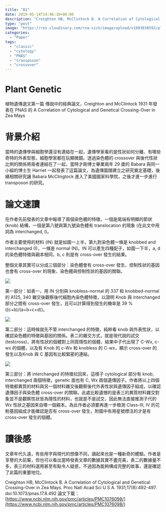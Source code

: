 ```yaml
---
title: "01"
date: 2019-05-14T14:46:10+06:00
description: "Creighton HB, McClintock B. A Correlation of Cytological and Genetical Crossing-Over in Zea Mays. Proc Natl Acad Sci U S A. 1931;17(8):492-497. doi:10.1073/pnas.17.8.492"
type: "post"
image: "https://res.cloudinary.com/rna-sick/image/upload/v1603038592/plantgenetics/01/1_s6vxxq.png"
categories:
  - "Paper"
tags:
  - "classic"
  - "cytology"
  - "PNAS"
  - "transposon"
  - "crossover"
---
```


# Plant Genetic

植物遺傳選文第一篇
傳說中的經典論文，Creighton and McClintock 1931 年發表在 PNAS 的 A Correlation of Cytological and Genetical Crossing-Over in Zea Mays

# 背景介紹

當時的遺傳學與細胞學還沒有連結在一起，遺傳學家看的是性狀如何分離、有哪些奇特的外表型態，細胞學家都在玩顯微鏡。透過染色體的 crossover 與後代性狀比例的關係將兩者連結在了一起，當時才剛博士畢業兩年 29 歲的 Babara 與同一小組的博士生 Harriet 一起發表了這篇論文，為遺傳圖譜建立之研究奠定基礎，後續相關研究讓 Babara McClingtock 進入了美國國家科學院，之後才進一步進行 transposon 的研究。

# 論文速讀

在作者先前發表的文章中報導了兩個染色體的特徵，一個是尾端有明顯的節狀 (knob) 結構，一個是第八號與第九號染色體有 translocation 的現象 (在此文中用詞為 interchanged, I)。

作者主要使用的材料 (IN) 就是如圖一上半，第九對染色體一條是 knobbed and interchanged (I)，一條是 normal (N)。IN 可以產生四種配子，如圖一下半，a, d 的染色體特徵與親本相同，b, c 則是有 cross-over 發生的結果。

整個文章其實可以分成三個部分：染色體會有 cross-over 發生、控制性狀的基因也會有 cross-over 的現象、染色體與控制性狀的基因的關聯。

![](https://res.cloudinary.com/rna-sick/image/upload/v1603038592/plantgenetics/01/2_fbsfzl.png)

第一部分：如表一，用 IN 分別與 knobless-normal 的 337 和 knobbed-normal 的 A125, 340 雜交後觀察後代細胞內染色體特徵，以證明 Knob 與 interchanged 部分之間有 cross-over 發生，且可以計算得到發生的機率是 39 % ((c+b)/(a+b+c+d))。

![](https://res.cloudinary.com/rna-sick/image/upload/v1603038593/plantgenetics/01/3_df0nox.png)

第二部分：這時候就先不管 interchanged 的特徵，純粹看 knob 與外表性狀，以確認染色體的特徵與基因的關係。表二的雜交方式，就是現代說的試交 (testcross)，將有性狀的個體對上同質隱性的個體，結果中子代出現了 C-Wx, c-wx 的個體，以及有 Knob 的 c-Wx 和 knobless 的 C-wx，顯示 cross-over 的發生以及Knob 與 C 基因有比較緊密的連結。

![](https://res.cloudinary.com/rna-sick/image/upload/v1603038593/plantgenetics/01/4_mq1ixv.png)

第三部分：將 interchanged 的特徵拉回來，這樣子 cytological 部分有 knob, interchanged 兩個特徵，genetic 面也有 C, Wx 兩個遺傳因子。作者將以上四個特徵都異質的材料與另一個材料雜交後觀察後代外表性狀與遺傳因子組成，以確認遺傳因子與染色體 cross-over 的關聯。此處比較遺憾的是表三的異質材料雜交對象並不是觀察性狀皆為隱性的材料，也就是不是試交，因此無法直接推測子代的 Wx 性狀之基因來自哪一個親本。為此作者必須要再進一步檢測 Class-III, IV 的花粉基因組成才能確認是否有 cross-over 發生，附圖中有用星號標注的才是有 cross-over 發生的個體。

# 讀後感

文章年代久遠，有些用字與現代的想像不同，讀起來也是一種新奇的體驗。作者是享譽的大前輩，但也可以看出當時發表文章的數據其實不盡完美，表二的數據量不多，表三的材料選用甚至有點令人疑惑，不過因為能夠構成完整的故事，還是確認了此篇的重要地位。

Creighton HB, McClintock B. A Correlation of Cytological and Genetical Crossing-Over in Zea Mays. Proc Natl Acad Sci U S A. 1931;17(8):492-497. doi:10.1073/pnas.17.8.492
論文下載：[https://www.ncbi.nlm.nih.gov/pmc/articles/PMC1076098/](https://www.ncbi.nlm.nih.gov/pmc/articles/PMC1076098/)

